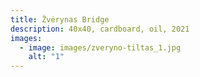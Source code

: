 ```yaml
---
title: Žvėrynas Bridge
description: 4﻿0x40, cardboard, oil, 2021
images:
  - image: images/zveryno-tiltas_1.jpg
    alt: "1"
---
```

